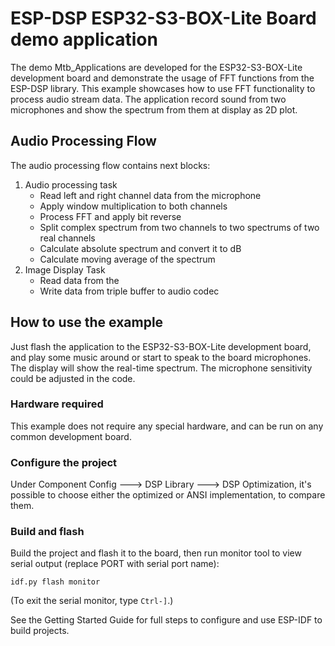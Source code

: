 # ESP-DSP ESP32-S3-BOX-Lite Board demo application

The demo Mtb_Applications are developed for the ESP32-S3-BOX-Lite development board and demonstrate the usage of FFT functions from the ESP-DSP library.
This example showcases how to use FFT functionality to process audio stream data.
The application record sound from two microphones and show the spectrum from them at display as 2D plot.

## Audio Processing Flow

The audio processing flow contains next blocks:
1. Audio processing task
    * Read left and right channel data from the microphone
    * Apply window multiplication to both channels
    * Process FFT and apply bit reverse
    * Split complex spectrum from two channels to two spectrums of two real channels
    * Calculate absolute spectrum and convert it to dB
    * Calculate moving average of the spectrum
2. Image Display Task
    * Read data from the 
    * Write data from triple buffer to audio codec

## How to use the example

Just flash the application to the ESP32-S3-BOX-Lite development board, and play some music around or start to speak to the board microphones.
The display will show the real-time spectrum.
The microphone sensitivity could be adjusted in the code.

### Hardware required

This example does not require any special hardware, and can be run on any common development board.

### Configure the project

Under Component Config ---> DSP Library ---> DSP Optimization, it's possible to choose either the optimized or ANSI implementation, to compare them.

### Build and flash

Build the project and flash it to the board, then run monitor tool to view serial output (replace PORT with serial port name):

```
idf.py flash monitor
```

(To exit the serial monitor, type ``Ctrl-]``.)

See the Getting Started Guide for full steps to configure and use ESP-IDF to build projects.
